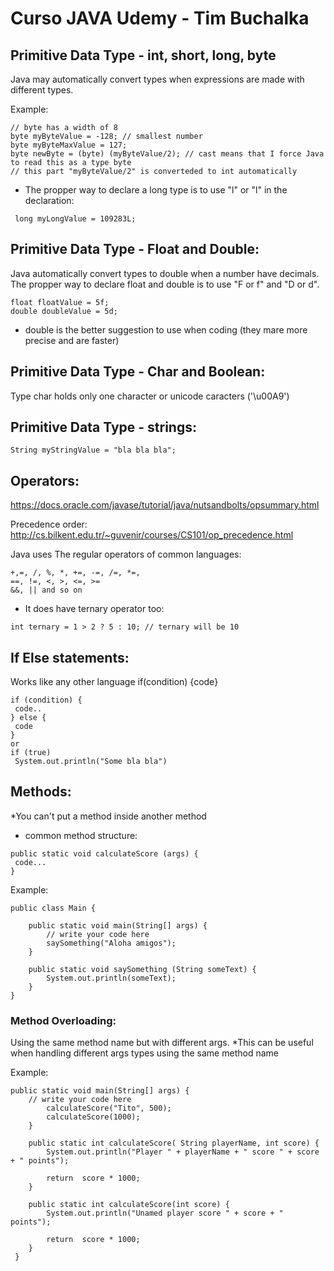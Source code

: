 # Curso JAVA Udemy - Tim Buchalka

## Primitive Data Type - int, short, long, byte

Java may automatically convert types when expressions are made with different types.

Example:
```
// byte has a width of 8
byte myByteValue = -128; // smallest number
byte myByteMaxValue = 127;
byte newByte = (byte) (myByteValue/2); // cast means that I force Java to read this as a type byte
// this part "myByteValue/2" is converteded to int automatically
 ```
 
 * The propper way to declare a long type is to use "l" or "l" in the declaration:
```
 long myLongValue = 109283L;
```
 

## Primitive Data Type - Float and Double:

Java automatically convert types to double when a number have decimals.
The propper way to declare float and double is to use "F or f" and "D or d".
```
float floatValue = 5f;
double doubleValue = 5d;
```
* double is the better suggestion to use when coding (they mare more precise and are faster)

## Primitive Data Type - Char and Boolean:

Type char holds only one character or unicode caracters ('\u00A9')

## Primitive Data Type - strings:

```
String myStringValue = "bla bla bla";
```

## Operators:
https://docs.oracle.com/javase/tutorial/java/nutsandbolts/opsummary.html

Precedence order:
http://cs.bilkent.edu.tr/~guvenir/courses/CS101/op_precedence.html

Java uses The regular operators of common languages:
```
+,=, /, %, *, +=, -=, /=, *=, 
==, !=, <, >, <=, >= 
&&, || and so on
```

* It does have ternary operator too:
```
int ternary = 1 > 2 ? 5 : 10; // ternary will be 10
```
## If Else statements:

Works like any other language if(condition) {code}
```
if (condition) {
 code..
} else {
 code
}
or
if (true)
 System.out.println("Some bla bla")

```
## Methods:

*You can't put a method inside another method

- common method structure:
```
public static void calculateScore (args) {
 code...
}
```

Example:
```
public class Main {

    public static void main(String[] args) {
       	// write your code here
        saySomething("Aloha amigos");
    }

    public static void saySomething (String someText) {
        System.out.println(someText);
    }
}

```

### Method Overloading:

Using the same method name but with different args.
*This can be useful when handling different args types using the same method name

Example:
```
public static void main(String[] args) {
	// write your code here
        calculateScore("Tito", 500);
        calculateScore(1000);
    }

    public static int calculateScore( String playerName, int score) {
        System.out.println("Player " + playerName + " score " + score + " points");

        return  score * 1000;
    }

    public static int calculateScore(int score) {
        System.out.println("Unamed player score " + score + " points");

        return  score * 1000;
    }
 }
```
